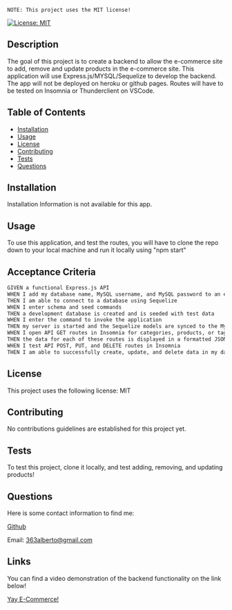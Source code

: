 
    NOTE: This project uses the MIT license!
[![License: MIT](https://img.shields.io/badge/License-MIT-yellow.svg)](https://opensource.org/licenses/MIT)
## Description
The goal of this project is to create a backend to allow the e-commerce site to add, remove and update products in the e-commerce site. This application will use Express.js/MYSQL/Sequelize to develop the backend. The app will not be deployed on heroku or github pages. Routes will have to be tested on Insomnia or Thunderclient on VSCode. 
## Table of Contents
- [Installation](#installation)
- [Usage](#usage)
- [License](#license)
- [Contributing](#contributing)
- [Tests](#tests)
- [Questions](#questions)
## Installation
Installation Information is not available for this app. 
## Usage
To use this application, and test the routes, you will have to clone the repo down to your local machine and run it locally using "npm start"

## Acceptance Criteria

```md
GIVEN a functional Express.js API
WHEN I add my database name, MySQL username, and MySQL password to an environment variable file
THEN I am able to connect to a database using Sequelize
WHEN I enter schema and seed commands
THEN a development database is created and is seeded with test data
WHEN I enter the command to invoke the application
THEN my server is started and the Sequelize models are synced to the MySQL database
WHEN I open API GET routes in Insomnia for categories, products, or tags
THEN the data for each of these routes is displayed in a formatted JSON
WHEN I test API POST, PUT, and DELETE routes in Insomnia
THEN I am able to successfully create, update, and delete data in my database
```
## License
This project uses the following license: 
MIT
## Contributing
No contributions guidelines are established for this project yet. 
## Tests 
To test this project, clone it locally, and test adding, removing, and updating products! 
## Questions
Here is some contact information to find me: 

[Github](https://www.github.com/Albertojl3)

Email: 363alberto@gmail.com
## Links
You can find a video demonstration of the backend functionality on the link below! 

[Yay E-Commerce!](https://drive.google.com/file/d/1pSVjoGuXnR6YD-y3sK28_-luJhjGYM7b/view)